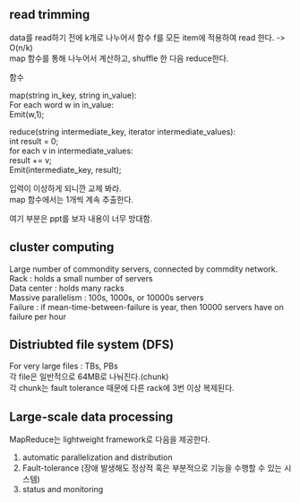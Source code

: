 ## read trimming
data를 read하기 전에 k개로 나누어서 함수 f를 모든 item에 적용하여 read 한다. -> O(n/k)  
map 함수를 통해 나누어서 계산하고, shuffle 한 다음 reduce한다.  

함수  

map(string in_key, string in_value):  
  For each word w in in_value:  
    Emit(w,1);  

reduce(string intermediate_key, iterator intermediate_values):  
  int result = 0;  
  for each v in intermediate_values:  
    result += v;  
  Emit(intermediate_key, result);  

입력이 이상하게 되니깐 교제 봐라.  
map 함수에서는 1개씩 계속 추출한다.  

여기 부분은 ppt를 보자 내용이 너무 방대함.  

## cluster computing
Large number of commondity servers, connected by commdity network.  
Rack : holds a small number of servers  
Data center : holds many racks  
Massive parallelism : 100s, 1000s, or 10000s servers  
Failure : if mean-time-between-failure is year, then 10000 servers have on failure per hour  

## Distriubted file system (DFS)  
For very large files : TBs, PBs  
각 file은 일반적으로 64MB로 나눠진다.(chunk)  
각 chunk는 fault tolerance 때문에 다른 rack에 3번 이상 복제된다.  

## Large-scale data processing  
MapReduce는 lightweight framework로 다음을 제공한다.  
1. automatic parallelization and distribution
2. Fault-tolerance (장애 발생해도 정상적 혹은 부분적으로 기능을 수행할 수 있는 시스템)
3. status and monitoring
